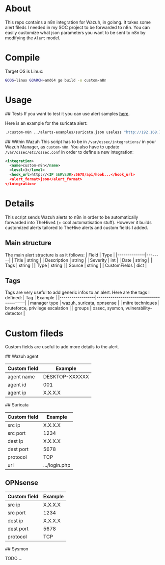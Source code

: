 # About

This repo contains a n8n integration for Wazuh, in golang. It takes some alert fileds I needed in my SOC project to be forwarded to n8n. You can easily customize what json parameters you want to be sent to n8n by modifying the `Alert` model. 

# Compile

Target OS is Linux:
```bash
GOOS=linux GOARCH=amd64 go build -o custom-n8n
```

# Usage

## Tests
If you want to test it you can use alert samples [here](./alerts-examples/).

Here is an example for the suricata alert:
```bash
./custom-n8n ../alerts-examples/suricata.json useless "http://192.168.7.15:5678/webhook-test/7ceae612-e110-4adf-8191-95557ec9b251"
```

## Within Wazuh
This script has to be in `/var/ossec/integrations/` in your Wazuh Manager, as `custom-n8n`. You also have to update `/var/ossec/etc/ossec.conf` in order to define a new integration:
```xml
<integration>
  <name>custom-n8n</name>
  <level>3</level>
  <hook_url>http://<IP SERVEUR>:5678/api/hook...</hook_url>
  <alert_format>json</alert_format>
</integration>
```

# Details

This script sends Wazuh alerts to n8n in order to be automatically forwarded into TheHive4 (+ cool automatisation stuff). However it builds customized alerts tailored to TheHive alerts and custom fields I added.

## Main structure

The main alert structure is as it follows:
| Field        | Type   |
|--------------|--------|
| Title        | string | 
| Description  | string | 
| Severity     | int    | 
| Date         | string |
| Tags         | string |
| Type         | string | 
| Source       | string |
| CustomFields | dict   |

## Tags

Tags are very useful to add generic infos to an alert. Here are the tags I defined:
| Tag              | Example                                  |
|------------------|------------------------------------------|
| manager type     | wazuh, suricata, opnsense                | 
| mitre techniques | bruteforce, privilege escalation         | 
| groups           | ossec, sysmon, vulnerability-detector    | 


# Custom fileds

Custom fields are useful to add more details to the alert.

## Wazuh agent

| Custom field | Example        |
|--------------|----------------|
| agent name   | DESKTOP-XXXXXX |   
| agent id     | 001            | 
| agent ip     | X.X.X.X        | 

## Suricata

| Custom field | Example        |
|--------------|----------------|
| src ip       | X.X.X.X        | 
| src port     | 1234           | 
| dest ip      | X.X.X.X        | 
| dest port    | 5678           | 
| protocol     | TCP            | 
| url          | .../login.php  | 

## OPNsense

| Custom field | Example        |
|--------------|----------------|
| src ip       | X.X.X.X        | 
| src port     | 1234           | 
| dest ip      | X.X.X.X        | 
| dest port    | 5678           | 
| protocol     | TCP            | 

## Sysmon

TODO ...
